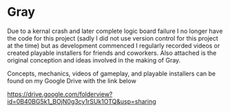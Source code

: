 # Gray

Due to a kernal crash and later complete logic board failure I no longer have the code for this project (sadly I did not use version control for this project at the time) but as development commenced I regularly recorded videos or created playable installers for friends and coworkers. Also attached is the original conception and ideas involved in the making of Gray.

Concepts, mechanics, videos of gameplay, and playable installers can be found on my Google Drive with the link below

https://drive.google.com/folderview?id=0B40BG5k1_BOjN0g3cy1rSUk1OTQ&usp=sharing
